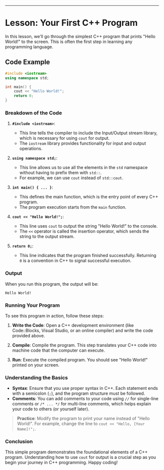 
---

# Lesson: Your First C++ Program

In this lesson, we'll go through the simplest C++ program that prints "Hello World!" to the screen. This is often the first step in learning any programming language.

## Code Example

```cpp
#include <iostream>
using namespace std;

int main() {
    cout << "Hello World!";
    return 0;
}
```

### Breakdown of the Code

1. **`#include <iostream>`**:
   - This line tells the compiler to include the Input/Output stream library, which is necessary for using `cout` for output.
   - The `iostream` library provides functionality for input and output operations.

2. **`using namespace std;`**:
   - This line allows us to use all the elements in the `std` namespace without having to prefix them with `std::`.
   - For example, we can use `cout` instead of `std::cout`.

3. **`int main() { ... }`**:
   - This defines the main function, which is the entry point of every C++ program.
   - The program execution starts from the `main` function.

4. **`cout << "Hello World!";`**:
   - This line uses `cout` to output the string "Hello World!" to the console.
   - The `<<` operator is called the insertion operator, which sends the string to the output stream.

5. **`return 0;`**:
   - This line indicates that the program finished successfully. Returning `0` is a convention in C++ to signal successful execution.

### Output

When you run this program, the output will be:

```
Hello World!
```

### Running Your Program

To see this program in action, follow these steps:

1. **Write the Code**: Open a C++ development environment (like Code::Blocks, Visual Studio, or an online compiler) and write the code provided above.
  
2. **Compile**: Compile the program. This step translates your C++ code into machine code that the computer can execute.

3. **Run**: Execute the compiled program. You should see "Hello World!" printed on your screen.

### Understanding the Basics

- **Syntax**: Ensure that you use proper syntax in C++. Each statement ends with a semicolon (`;`), and the program structure must be followed.
- **Comments**: You can add comments to your code using `//` for single-line comments or `/* ... */` for multi-line comments, which helps explain your code to others (or yourself later).

> **Practice**: Modify the program to print your name instead of "Hello World!". For example, change the line to `cout << "Hello, [Your Name]!";`.

### Conclusion

This simple program demonstrates the foundational elements of a C++ program. Understanding how to use `cout` for output is a crucial step as you begin your journey in C++ programming. Happy coding!